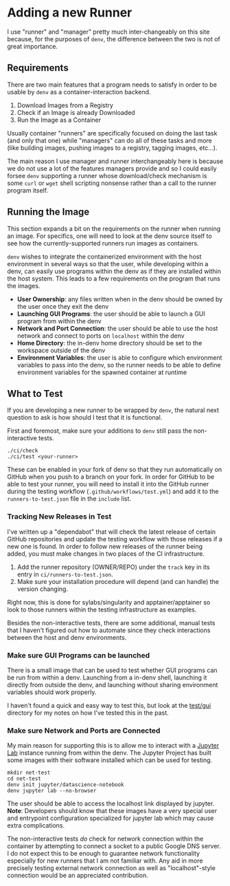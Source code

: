 # Adding a new Runner

I use "runner" and "manager" pretty much inter-changeably on this site
because, for the purposes of `denv`, the difference between the two is
not of great importance.

## Requirements
There are two main features that a program needs to satisfy in order
to be usable by `denv` as a container-interaction backend.

1. Download Images from a Registry
2. Check if an Image is already Downloaded
3. Run the Image as a Container

Usually container "runners" are specifically focused on doing the
last task (and only that one) while "managers" can do all of
these tasks and more (like building images, pushing images to a registry,
tagging images, etc...).

The main reason I use manager and runner interchangeably here is because
we do not use a lot of the features managers provide and so I could easily
forsee `denv` supporting a runner whose download/check mechanism is some
`curl` or `wget` shell scripting nonsense rather than a call to the runner
program itself.

## Running the Image
This section expands a bit on the requirements on the runner when running
an image. For specifics, one will need to look at the denv source itself
to see how the currently-supported runners run images as containers.

`denv` wishes to integrate the containerized environment with the host
environment in several ways so that the user, while developing within a
denv, can easily use programs within the denv as if they are installed
within the host system. This leads to a few requirements on the program
that runs the images.

- **User Ownership**: any files written when in the denv should be owned
  by the user once they exit the denv
- **Launching GUI Programs**: the user should be able to launch a GUI
  program from within the denv
- **Network and Port Connection**: the user should be able to use the host
  network and connect to ports on `localhost` within the denv
- **Home Directory**: the in-denv home directory should be set to the
  workspace outside of the denv
- **Environment Variables**: the user is able to configure which environment
  variables to pass into the denv, so the runner needs to be able to define
  environment variables for the spawned container at runtime

## What to Test
If you are developing a new runner to be wrapped by `denv`, the natural next
question to ask is how should I test that it is functional. 

First and foremost, make sure your additions to `denv` still pass the
non-interactive tests.
```
./ci/check
./ci/test <your-runner>
```
These can be enabled in your fork of denv so that they run automatically on GitHub
when you push to a branch on your fork. In order for GitHub to be able to test
your runner, you will need to install it into the GitHub runner during the testing 
workflow (`.github/workflows/test.yml`) and add it to the `runners-to-test.json`
file in the `include` list.

### Tracking New Releases in Test
I've written up a "dependabot" that will check the latest release of certain GitHub
repositories and update the testing workflow with those releases if a new one is
found. In order to follow new releases of the runner being added, you must make
changes in two places of the CI infrastructure.

1. Add the runner repository (OWNER/REPO) under the `track` key in its entry in
   `ci/runners-to-test.json`.
2. Make sure your installation procedure will depend (and can handle) the version changing.

Right now, this is done for sylabs/singularity and apptainer/apptainer so look to those
runners within the testing infrastructure as examples.

Besides the non-interactive tests, there are some additional, manual tests that
I haven't figured out how to automate since they check interactions between
the host and denv environments.

### Make sure GUI Programs can be launched
There is a small image that can be used to test whether GUI programs can be
run from within a denv. Launching from a in-denv shell, launching
it directly from outside the denv, and launching without sharing environment
variables should work properly.

I haven't found a quick and easy way to test this, but look at the
[test/gui](https://github.com/tomeichlersmith/denv/tree/main/test/gui)
directory for my notes on how I've tested this in the past.

### Make sure Network and Ports are Connected
My main reason for supporting this is to allow me to interact with a
[Jupyter Lab](https://jupyterlab.readthedocs.io/en/latest/) instance 
running from within the denv. The Jupyter Project has built some
images with their software installed which can be used for testing.
```
mkdir net-test
cd net-test
denv init jupyter/datascience-notebook
denv jupyter lab --no-browser
```
The user should be able to access the localhost link displayed by
jupyter. **Note**: Developers should know that these images have
a very special user and entrypoint configuration specialized for
jupyter lab which may cause extra complications.

The non-interactive tests _do_ check for network connection within
the container by attempting to connect a socket to a public Google
DNS server. I do not expect this to be enough to guarantee network
functionality especially for new runners that I am not familiar with.
Any aid in more precisely testing external network connection as well
as "localhost"-style connection would be an appreciated contribution.
